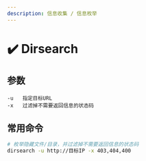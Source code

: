 ```yaml
---
description: 信息收集 / 信息枚举
---
```


# ✔️ Dirsearch

## 参数

```
-u   指定目标URL
-x   过滤掉不需要返回信息的状态码
```

## 常用命令

```bash
# 枚举隐藏文件/目录，并过滤掉不需要返回信息的状态码
dirsearch -u http://目标IP -x 403,404,400
```
